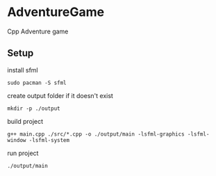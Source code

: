 # AdventureGame

Cpp Adventure game

## Setup

install sfml

```shell
sudo pacman -S sfml
```

create output folder if it doesn't exist

```shell
mkdir -p ./output 
```

build project

```shell
g++ main.cpp ./src/*.cpp -o ./output/main -lsfml-graphics -lsfml-window -lsfml-system
```

run project

```shell
./output/main
```